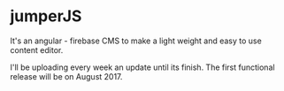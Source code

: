 # jumperJS 
It's an angular - firebase CMS to make a light weight and easy to use content editor. 

I'll be uploading every week an update until its finish. The first functional release will be on August 2017.
